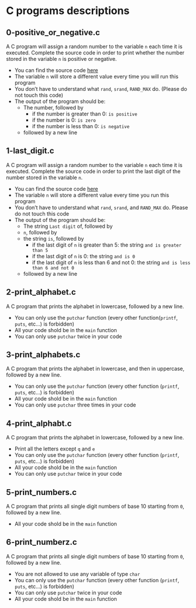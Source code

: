 # C programs descriptions

## 0-positive_or_negative.c
A C program will assign a random number to the variable `n` each time it is executed.
Complete the source code in order to print whether the number stored in the variable `n` is positive or negative.
* You can find the source code [here](https://github.com/hs-hq/0x01.c/blob/main/0-positive_or_negative_c)
* The variable `n` will store a different value every time you will run this program
* You don’t have to understand what `rand`, `srand`, `RAND_MAX` do. (Please do not touch this code)
* The output of the program should be:
  * The number, followed by
    * if the number is greater than 0: `is positive`
    * if the number is 0: `is zero`
    * if the number is less than 0: `is negative`
  * followed by a new line

## 1-last_digit.c
A C program will assign a random number to the variable `n` each time it is executed.
Complete the source code in order to print the last digit of the number stored in the variable `n`.
* You can find the source code [here](https://github.com/hs-hq/0x01.c/blob/main/1-last_digit_c)
* The variable `n` will store a different value every time you run this program
* You don’t have to understand what `rand`, `srand`, and `RAND_MAX` do. Please do not touch this code
* The output of the program should be:
  * The string `Last digit` of, followed by
  * `n`, followed by
  * the string `is`, followed by
    * if the last digit of `n` is greater than 5: the string `and is greater than 5`
    * if the last digit of `n` is 0: the string `and is 0`
    * if the last digit of `n` is less than 6 and not 0: the string `and is less than 6 and not 0`
  * followed by a new line

## 2-print_alphabet.c
A C program that prints the alphabet in lowercase, followed by a new line.
  * You can only use the `putchar` function (every other function(`printf`, `puts`, etc...) is forbidden)
  * All your code shold be in the `main` function
  * You can only use `putchar` twice in your code

## 3-print_alphabets.c
A C program that prints the alphabet in lowercase, and then in uppercase, followed by a new line.
* You can only use the `putchar` function (every other function (`printf`, `puts`, etc...) is forbidden)
* All your code shold be in the `main` function
* You can only use `putchar` three times in your code

## 4-print_alphabt.c
A C program that prints the alphabet in lowercase, followed by a new line.
* Print all the letters except `q` and `e`
* You can only use the `putchar` function (every other function (`printf`, `puts`, etc...) is forbidden)
* All your code shold be in the `main` function
* You can only use `putchar` twice in your code

## 5-print_numbers.c
A C program that prints all single digit numbers of base 10 starting from `0`, followed by a new line.
* All your code shold be in the `main` function

## 6-print_numberz.c
A C program that prints all single digit numbers of base 10 starting from `0`, followed by a new line.
* You are not allowed to use any variable of type `char`
* You can only use the `putchar` function (every other function (`printf`, `puts`, etc...) is forbidden)
* You can only use `putchar` twice in your code
* All your code shold be in the `main` function
